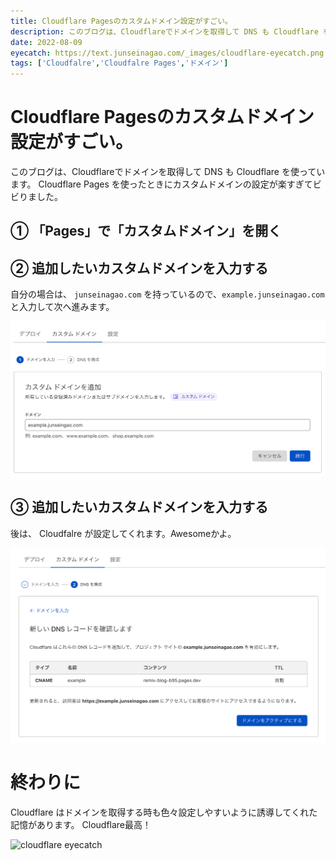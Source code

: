 ```yaml
---
title: Cloudflare Pagesのカスタムドメイン設定がすごい。
description: このブログは、Cloudflareでドメインを取得して DNS も Cloudflare を使っています。 Cloudflare Pages を使ったときにカスタムドメインの設定が楽すぎてビビりました。
date: 2022-08-09
eyecatch: https://text.junseinagao.com/_images/cloudflare-eyecatch.png
tags: ['Cloudfalre','Cloudfalre Pages','ドメイン']
---
```


# Cloudflare Pagesのカスタムドメイン設定がすごい。

このブログは、Cloudflareでドメインを取得して DNS も Cloudflare を使っています。 Cloudflare Pages を使ったときにカスタムドメインの設定が楽すぎてビビりました。

## ① 「Pages」で「カスタムドメイン」を開く

## ② 追加したいカスタムドメインを入力する

自分の場合は、 `junseinagao.com` を持っているので、`example.junseinagao.com` と入力して次へ進みます。

![cloudflare screenshot 1](./images/20220809-cloudflare-1.png)

## ③ 追加したいカスタムドメインを入力する

後は、 Cloudfalre が設定してくれます。Awesomeかよ。

![cloudflare screenshot 2](./images/20220809-cloudflare-2.png)

# 終わりに

Cloudflare はドメインを取得する時も色々設定しやすいように誘導してくれた記憶があります。
Cloudflare最高！

![cloudflare eyecatch](/_images/cloudflare-eyecatch.png)